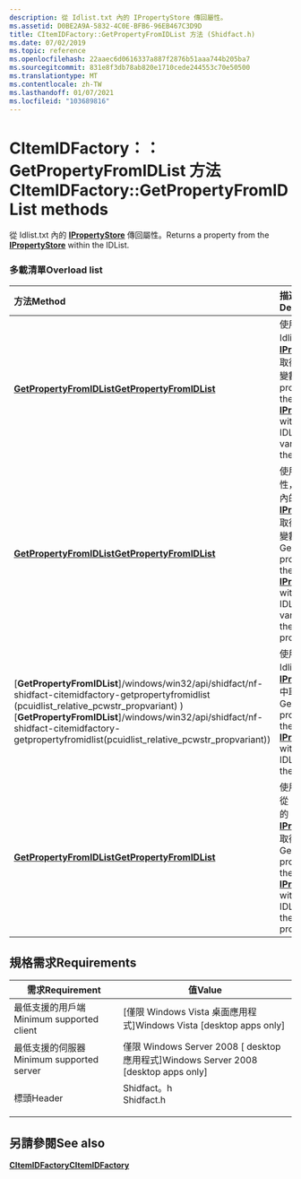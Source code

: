 ```yaml
---
description: 從 Idlist.txt 內的 IPropertyStore 傳回屬性。
ms.assetid: D0BE2A9A-5832-4C0E-BFB6-96EB467C3D9D
title: CItemIDFactory::GetPropertyFromIDList 方法 (Shidfact.h)
ms.date: 07/02/2019
ms.topic: reference
ms.openlocfilehash: 22aaec6d0616337a887f2876b51aaa744b205ba7
ms.sourcegitcommit: 831e8f3db78ab820e1710cede244553c70e50500
ms.translationtype: MT
ms.contentlocale: zh-TW
ms.lasthandoff: 01/07/2021
ms.locfileid: "103689816"
---
```

# <a name="citemidfactorygetpropertyfromidlist-methods"></a><span data-ttu-id="4cf41-103">CItemIDFactory：： GetPropertyFromIDList 方法</span><span class="sxs-lookup"><span data-stu-id="4cf41-103">CItemIDFactory::GetPropertyFromIDList methods</span></span>

<span data-ttu-id="4cf41-104">從 Idlist.txt 內的 [**IPropertyStore**](/windows/win32/api/propsys/nn-propsys-ipropertystore) 傳回屬性。</span><span class="sxs-lookup"><span data-stu-id="4cf41-104">Returns a property from the [**IPropertyStore**](/windows/win32/api/propsys/nn-propsys-ipropertystore) within the IDList.</span></span>

### <a name="overload-list"></a><span data-ttu-id="4cf41-105">多載清單</span><span class="sxs-lookup"><span data-stu-id="4cf41-105">Overload list</span></span>



| <span data-ttu-id="4cf41-106">方法</span><span class="sxs-lookup"><span data-stu-id="4cf41-106">Method</span></span>                                                                        | <span data-ttu-id="4cf41-107">描述</span><span class="sxs-lookup"><span data-stu-id="4cf41-107">Description</span></span>                                                                                                                                   |
|:------------------------------------------------------------------------------|:----------------------------------------------------------------------------------------------------------------------------------------------|
| <span data-ttu-id="4cf41-108">[**GetPropertyFromIDList**](/windows/win32/api/shidfact/nf-shidfact-citemidfactory-getpropertyfromidlist(pcuidlist_relative_pcwstr_propvariant))</span><span class="sxs-lookup"><span data-stu-id="4cf41-108">[**GetPropertyFromIDList**](/windows/win32/api/shidfact/nf-shidfact-citemidfactory-getpropertyfromidlist(pcuidlist_relative_pcwstr_propvariant))</span></span>     | <span data-ttu-id="4cf41-109">使用索引鍵，從 Idlist.txt 內的 [**IPropertyStore**](/windows/win32/api/propsys/nn-propsys-ipropertystore) 取得屬性，做為變數。</span><span class="sxs-lookup"><span data-stu-id="4cf41-109">Gets a property from the [**IPropertyStore**](/windows/win32/api/propsys/nn-propsys-ipropertystore) within the IDList as a variant, using the key.</span></span><br/>            |
| <span data-ttu-id="4cf41-110">[**GetPropertyFromIDList**](/windows/win32/api/shidfact/nf-shidfact-citemidfactory-getpropertyfromidlist(pcuidlist_relative_pcwstr_propvariant))</span><span class="sxs-lookup"><span data-stu-id="4cf41-110">[**GetPropertyFromIDList**](/windows/win32/api/shidfact/nf-shidfact-citemidfactory-getpropertyfromidlist(pcuidlist_relative_pcwstr_propvariant))</span></span>    | <span data-ttu-id="4cf41-111">使用已命名的屬性，從 Idlist.txt 內的 [**IPropertyStore**](/windows/win32/api/propsys/nn-propsys-ipropertystore) 取得以變異數為變數的屬性。</span><span class="sxs-lookup"><span data-stu-id="4cf41-111">Gets a property from the [**IPropertyStore**](/windows/win32/api/propsys/nn-propsys-ipropertystore) within the IDList as a variant, using the named property.</span></span><br/> |
| <span data-ttu-id="4cf41-112">[**GetPropertyFromIDList**]/windows/win32/api/shidfact/nf-shidfact-citemidfactory-getpropertyfromidlist (pcuidlist_relative_pcwstr_propvariant) ) </span><span class="sxs-lookup"><span data-stu-id="4cf41-112">[**GetPropertyFromIDList**]/windows/win32/api/shidfact/nf-shidfact-citemidfactory-getpropertyfromidlist(pcuidlist_relative_pcwstr_propvariant))</span></span>  | <span data-ttu-id="4cf41-113">使用索引鍵，從 Idlist.txt 內的 [**IPropertyStore**](/windows/win32/api/propsys/nn-propsys-ipropertystore) 中取得屬性。</span><span class="sxs-lookup"><span data-stu-id="4cf41-113">Gets a property from the [**IPropertyStore**](/windows/win32/api/propsys/nn-propsys-ipropertystore) within the IDList, using the key.</span></span><br/>                         |
| <span data-ttu-id="4cf41-114">[**GetPropertyFromIDList**](/windows/win32/api/shidfact/nf-shidfact-citemidfactory-getpropertyfromidlist(pcuidlist_relative_pcwstr_propvariant))</span><span class="sxs-lookup"><span data-stu-id="4cf41-114">[**GetPropertyFromIDList**](/windows/win32/api/shidfact/nf-shidfact-citemidfactory-getpropertyfromidlist(pcuidlist_relative_pcwstr_propvariant))</span></span> | <span data-ttu-id="4cf41-115">使用命名屬性，從 Idlist.txt 內的 [**IPropertyStore**](/windows/win32/api/propsys/nn-propsys-ipropertystore) 取得屬性。</span><span class="sxs-lookup"><span data-stu-id="4cf41-115">Gets a property from the [**IPropertyStore**](/windows/win32/api/propsys/nn-propsys-ipropertystore) within the IDList, using the named property.</span></span><br/>              |



## <a name="requirements"></a><span data-ttu-id="4cf41-116">規格需求</span><span class="sxs-lookup"><span data-stu-id="4cf41-116">Requirements</span></span>



| <span data-ttu-id="4cf41-117">需求</span><span class="sxs-lookup"><span data-stu-id="4cf41-117">Requirement</span></span> | <span data-ttu-id="4cf41-118">值</span><span class="sxs-lookup"><span data-stu-id="4cf41-118">Value</span></span> |
|-------------------------------------|---------------------------------------------------------------------------------------|
| <span data-ttu-id="4cf41-119">最低支援的用戶端</span><span class="sxs-lookup"><span data-stu-id="4cf41-119">Minimum supported client</span></span><br/> | <span data-ttu-id="4cf41-120">\[僅限 Windows Vista 桌面應用程式\]</span><span class="sxs-lookup"><span data-stu-id="4cf41-120">Windows Vista \[desktop apps only\]</span></span><br/>                                        |
| <span data-ttu-id="4cf41-121">最低支援的伺服器</span><span class="sxs-lookup"><span data-stu-id="4cf41-121">Minimum supported server</span></span><br/> | <span data-ttu-id="4cf41-122">僅限 Windows Server 2008 \[ desktop 應用程式\]</span><span class="sxs-lookup"><span data-stu-id="4cf41-122">Windows Server 2008 \[desktop apps only\]</span></span><br/>                                  |
| <span data-ttu-id="4cf41-123">標頭</span><span class="sxs-lookup"><span data-stu-id="4cf41-123">Header</span></span><br/>                   | <dl> <span data-ttu-id="4cf41-124"><dt>Shidfact。h</dt></span><span class="sxs-lookup"><span data-stu-id="4cf41-124"><dt>Shidfact.h</dt></span></span> </dl> |



## <a name="see-also"></a><span data-ttu-id="4cf41-125">另請參閱</span><span class="sxs-lookup"><span data-stu-id="4cf41-125">See also</span></span>

<dl> <dt>

[<span data-ttu-id="4cf41-126">**CItemIDFactory**</span><span class="sxs-lookup"><span data-stu-id="4cf41-126">**CItemIDFactory**</span></span>](/windows/win32/api/shidfact/nl-shidfact-citemidfactory)
</dt> </dl>

 

 
